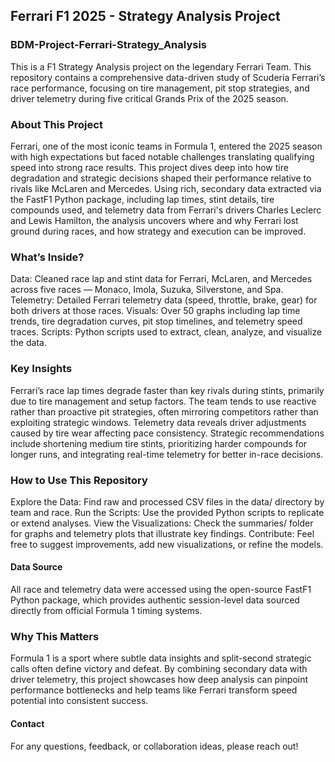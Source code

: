 ## Ferrari F1 2025 - Strategy Analysis Project
### BDM-Project-Ferrari-Strategy_Analysis
This is a F1 Strategy Analysis project on the legendary Ferrari Team. This repository contains a comprehensive data-driven study of Scuderia Ferrari’s race performance, focusing on tire management, pit stop strategies, and driver telemetry during five critical Grands Prix of the 2025 season.

### About This Project
Ferrari, one of the most iconic teams in Formula 1, entered the 2025 season with high expectations but faced notable challenges translating qualifying speed into strong race results. This project dives deep into how tire degradation and strategic decisions shaped their performance relative to rivals like McLaren and Mercedes. Using rich, secondary data extracted via the FastF1 Python package, including lap times, stint details, tire compounds used, and telemetry data from Ferrari's drivers Charles Leclerc and Lewis Hamilton, the analysis uncovers where and why Ferrari lost ground during races, and how strategy and execution can be improved.

### What’s Inside?
Data: Cleaned race lap and stint data for Ferrari, McLaren, and Mercedes across five races — Monaco, Imola, Suzuka, Silverstone, and Spa.
Telemetry: Detailed Ferrari telemetry data (speed, throttle, brake, gear) for both drivers at those races.
Visuals: Over 50 graphs including lap time trends, tire degradation curves, pit stop timelines, and telemetry speed traces.
Scripts: Python scripts used to extract, clean, analyze, and visualize the data.

### Key Insights
Ferrari’s race lap times degrade faster than key rivals during stints, primarily due to tire management and setup factors.
The team tends to use reactive rather than proactive pit strategies, often mirroring competitors rather than exploiting strategic windows.
Telemetry data reveals driver adjustments caused by tire wear affecting pace consistency.
Strategic recommendations include shortening medium tire stints, prioritizing harder compounds for longer runs, and integrating real-time telemetry for better in-race decisions.

### How to Use This Repository
Explore the Data: Find raw and processed CSV files in the data/ directory by team and race.
Run the Scripts: Use the provided Python scripts to replicate or extend analyses.
View the Visualizations: Check the summaries/ folder for graphs and telemetry plots that illustrate key findings.
Contribute: Feel free to suggest improvements, add new visualizations, or refine the models.

#### Data Source
All race and telemetry data were accessed using the open-source FastF1 Python package, which provides authentic session-level data sourced directly from official Formula 1 timing systems.

### Why This Matters
Formula 1 is a sport where subtle data insights and split-second strategic calls often define victory and defeat. By combining secondary data with driver telemetry, this project showcases how deep analysis can pinpoint performance bottlenecks and help teams like Ferrari transform speed potential into consistent success.

#### Contact
For any questions, feedback, or collaboration ideas, please reach out!
